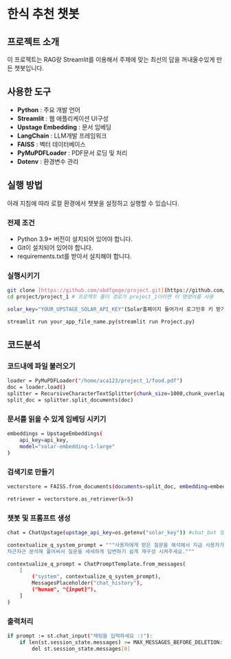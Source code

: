 # 한식 추천 챗봇

## 프로젝트 소개

이 프로젝트는 RAG랑 Streamlit를 이용해서 
주제에 맞는 최선의 답을 꺼내올수있게 만든 챗봇입니다.

## 사용한 도구
- **Python** : 주요 개발 언어
- **Streamlit** : 웹 애플리케이션 UI구성
- **Upstage Embedding** : 문서 임베딩
- **LangChain** : LLM개발 프레임워크
- **FAISS** : 벡터 데이터베이스
- **PyMuPDFLoader** : PDF문서 로딩 및 처리
- **Dotenv** : 환경변수 관리

## 실행 방법

아래 지침에 따라 로컬 환경에서 챗봇을 설정하고 실행할 수 있습니다.

### 전제 조건

- Python 3.9+ 버전이 설치되어 있어야 합니다.
- Git이 설치되어 있어야 합니다.
- requirements.txt를 받아서 설치해야 합니다.

### 실행시키기
```bash
git clone [https://github.com/abdfgege/project.git](https://github.com/abdfgege/project.git)
cd project/project_1 # 프로젝트 폴더 경로가 project_1이라면 이 명령어를 사용

solar_key="YOUR_UPSTAGE_SOLAR_API_KEY"(Solar홈페이지 들어가서 로그인후 키 받기)

streamlit run your_app_file_name.py(streamlit run Project.py)
```
## 코드분석
### 코드내에 파일 불러오기
```bash
loader = PyMuPDFLoader("/home/aca123/project_1/food.pdf")
doc = loader.load()
splitter = RecursiveCharacterTextSplitter(chunk_size=1000,chunk_overlap=50)
split_doc = splitter.split_documents(doc)
```

### 문서를 읽을 수 있게 임베딩 시키기
```bash
embeddings = UpstageEmbeddings(
    api_key=api_key,
    model="solar-embedding-1-large"
)
```

### 검색기로 만들기
```bash
vectorstore = FAISS.from_documents(documents=split_doc, embedding=embeddings)

retriever = vectorstore.as_retriever(k=5)
```

### 챗봇 및 프롬프트 생성
```bash
chat = ChatUpstage(upstage_api_key=os.getenv("solar_key")) #chat_bot 생성

contextualize_q_system_prompt = """사용자에게 받은 질문을 해석해서 지금 사용자가 어떤걸 선호하는지, 기분은 어떠한지를
차근차근 분석해 풀어써서 질문을 세세하게 답변하기 쉽게 재구성 시켜주세요."""

contextualize_q_prompt = ChatPromptTemplate.from_messages(
    [
        ("system", contextualize_q_system_prompt),
        MessagesPlaceholder("chat_history"),
        ("human", "{input}"),
    ]
)
```

### 출력처리
```bash
if prompt := st.chat_input("채팅을 입력하세요 :)"):
    if len(st.session_state.messages) >= MAX_MESSAGES_BEFORE_DELETION:
        del st.session_state.messages[0]
```